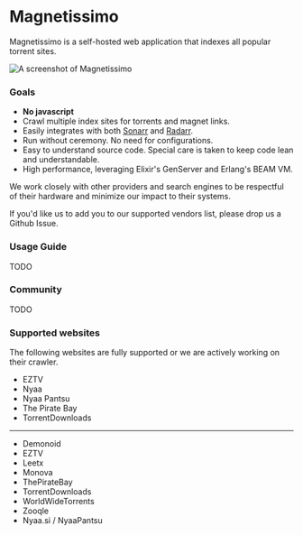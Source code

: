# Magnetissimo

Magnetissimo is a self-hosted web application that indexes all popular torrent sites.

![A screenshot of Magnetissimo](https://i.imgur.com/ExWpjqo.png)

### Goals

- **No javascript**
- Crawl multiple index sites for torrents and magnet links.
- Easily integrates with both [Sonarr](https://github.com/Sonarr/Sonarr) and [Radarr](https://github.com/Radarr/Radarr).
- Run without ceremony. No need for configurations.
- Easy to understand source code. Special care is taken to keep code lean and understandable.
- High performance, leveraging Elixir's GenServer and Erlang's BEAM VM.

We work closely with other providers and search engines to be respectful of their hardware and minimize our impact to their systems.

If you'd like us to add you to our supported vendors list, please drop us a Github Issue.

### Usage Guide

TODO

### Community

TODO

### Supported websites

The following websites are fully supported or we are actively working on their crawler.

- EZTV
- Nyaa
- Nyaa Pantsu
- The Pirate Bay
- TorrentDownloads

---

- Demonoid
- EZTV
- Leetx
- Monova
- ThePirateBay
- TorrentDownloads
- WorldWideTorrents
- Zooqle
- Nyaa.si / NyaaPantsu
